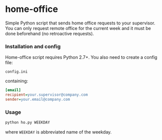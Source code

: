 # home-office

Simple Python script that sends home office requests to your supervisor.
You can only request remote office for the current week and it must be done beforehand (no retroactive requests).

### Installation and config

Home-office script requires Python 2.7+.
You also need to create a config file:

```
config.ini
```

containing:

```ini
[email]
recipient=your.supervisor@company.com
sender=your.email@company.com
```

### Usage

```sh
python ho.py WEEKDAY
```

where `WEEKDAY` is abbreviated name of the weekday.
